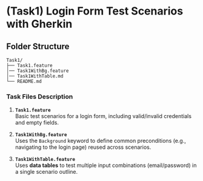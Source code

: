 # (Task1) Login Form Test Scenarios with Gherkin


## Folder Structure

```
Task1/
├── Task1.feature
│── Task1WithBg.feature
│── Task1WithTable.md
└── README.md
```

### Task Files Description
1. **`Task1.feature`**  
   Basic test scenarios for a login form, including valid/invalid credentials and empty fields.

2. **`Task1WithBg.feature`**  
   Uses the `Background` keyword to define common preconditions (e.g., navigating to the login page) reused across scenarios.

3. **`Task1WithTable.feature`**  
   Uses **data tables** to test multiple input combinations (email/password) in a single scenario outline.
